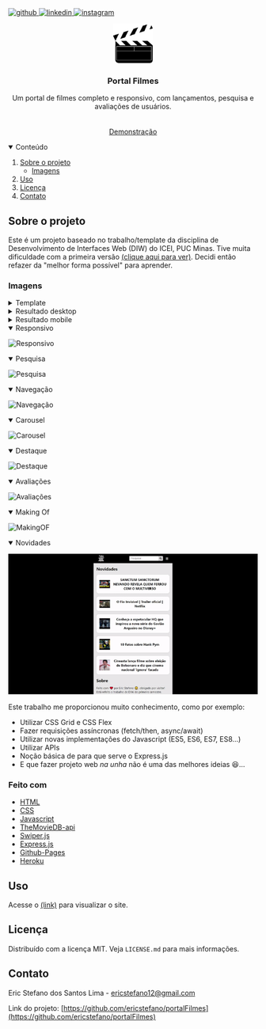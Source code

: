 <a href="https://github.com/ericstefano">
<img src="https://img.shields.io/badge/GitHub-100000?style=for-the-badge&logo=github&logoColor=white" alt="github">
</a>

<a href="https://www.linkedin.com/in/ericstefano/">
<img src="https://img.shields.io/badge/LinkedIn-0077B5?style=for-the-badge&logo=linkedin&logoColor=white" alt="linkedin">
</a>

<a href="https://www.instagram.com/stefano.eric/">
<img src="https://img.shields.io/badge/Instagram-E4405F?style=for-the-badge&logo=instagram&logoColor=white" alt="instagram">
</a>

<br />
<p align="center">
  <a href="https://github.com/ericstefano/portalFilmes/src">
    <img src="images/logoread.png" alt="Logo" width="80" height="80">
  </a>

  <h3 align="center">Portal Filmes</h3>

  <p align="center">
    Um portal de filmes completo e responsivo, com lançamentos, pesquisa e avaliações de usuários.
    <br />
    <br />
    <br />
    <a href="https://ericstefano.github.io/portalFilmes/src/images">Demonstração</a>
  </p>
</p>

<details open="open">
  <summary>Conteúdo</summary>
  <ol>
    <li>
      <a href="#sobre-o-projeto">Sobre o projeto</a>
      <ul>
        <li><a href="#imagens">Imagens</a></li>
      </ul>
    </li>
    <li><a href="#uso">Uso</a></li>
    <li><a href="#licença">Licença</a></li>
    <li><a href="#contato">Contato</a></li>

  </ol>
</details>

## Sobre o projeto

Este é um projeto baseado no trabalho/template da disciplina de Desenvolvimento de Interfaces Web (DIW) do ICEI, PUC Minas.
Tive muita dificuldade com a primeira versão [(clique aqui para ver)](https://ericstefano.github.io/trabalhoDiw/). Decidi então refazer da "melhor forma possível" para aprender.

### Imagens

<details>
<summary>Template</summary>

![Layout][layout]

</details>

<details>
<summary>Resultado desktop</summary>

![Resultado (Desktop)][desktop]

</details>

<details>
<summary>Resultado mobile</summary>

![Resultado (Mobile)][mobile]

</details>

<details open="open">
<summary>Responsivo</summary>

![Responsivo][responsivo]

</details>

<details open="open">
<summary>Pesquisa</summary>

![Pesquisa][pesquisa]

</details>

<details open="open">
<summary>Navegação</summary>

![Navegação][navegação]

</details>

<details open="open">
<summary>Carousel</summary>

![Carousel][carousel]

</details>

</details>

<details open="open">
<summary>Destaque</summary>

![Destaque][destaque]

</details>

</details>

<details open="open">
<summary>Avaliações</summary>

![Avaliações][avaliações]

</details>

<details open="open">
<summary>Making Of</summary>

![MakingOF][makingof]

</details>

<details open="open">
<summary>Novidades</summary>

![Novidades][novidades]

</details>

Este trabalho me proporcionou muito conhecimento, como por exemplo:

- Utilizar CSS Grid e CSS Flex
- Fazer requisições assíncronas (fetch/then, async/await)
- Utilizar novas implementações do Javascript (ES5, ES6, ES7, ES8...)
- Utilizar APIs
- Noção básica de para que serve o Express.js
- E que fazer projeto web _na unha_ não é uma das melhores ideias 😆...

### Feito com

- [HTML]()
- [CSS]()
- [Javascript]()
- [TheMovieDB-api](https://developers.themoviedb.org/3)
- [Swiper.js](https://swiperjs.com/)
- [Express.js](https://expressjs.com/pt-br/)
- [Github-Pages](https://pages.github.com/)
- [Heroku](https://dashboard.heroku.com/)

## Uso

Acesse o [(link)](https://ericstefano.github.io/portalFilmes/src) para visualizar o site.

## Licença

Distribuído com a licença MIT. Veja `LICENSE.md` para mais informações.

## Contato

Eric Stefano dos Santos Lima - ericstefano12@gmail.com

Link do projeto: [https://github.com/ericstefano/portalFilmes](https://github.com/ericstefano/portalFilmes)

[layout]: /src/images/layout.jpg
[desktop]: /src/images/desktop.png
[mobile]: /src/images/mobile.png
[responsivo]: /src/images/responsivo.gif
[pesquisa]: /src/images/pesquisa.gif
[navegação]: /src/images/navegacao.gif
[carousel]: /src/images/carousel.gif
[destaque]: /src/images/destaque.gif
[avaliações]: /src/images/avaliacoes.gif
[makingof]: /src/images/makingof.gif
[novidades]: /src/images/novidades.gif
